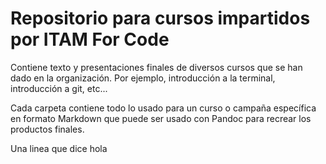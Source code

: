# Repositorio para cursos impartidos por ITAM For Code

Contiene texto y presentaciones finales de diversos cursos que se han dado en la organización. Por
ejemplo, introducción a la terminal, introducción a git, etc...

Cada carpeta contiene todo lo usado para un curso o campaña específica en formato Markdown que puede
ser usado con Pandoc para recrear los productos finales.

Una linea que dice hola
